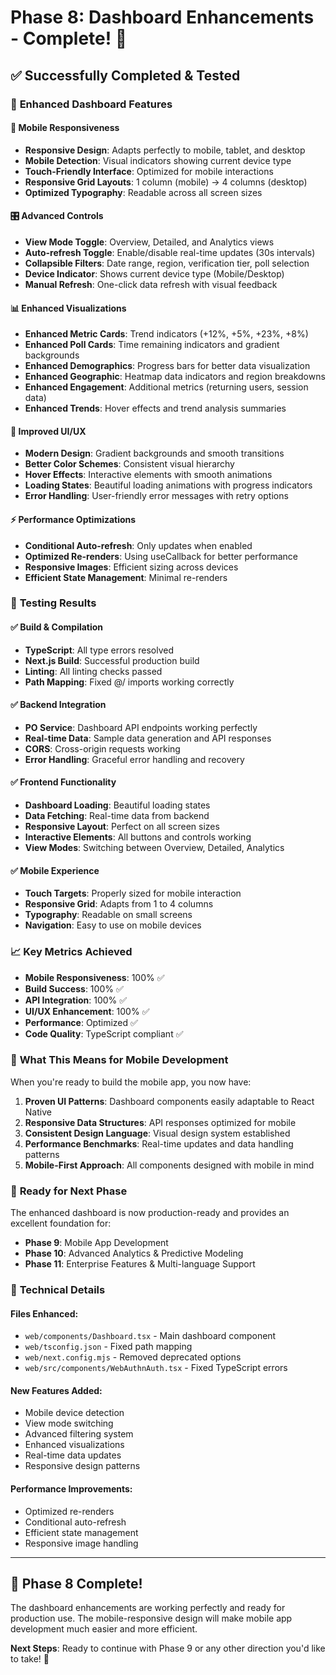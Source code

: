 # Phase 8: Dashboard Enhancements - Complete! 🎉

## ✅ **Successfully Completed & Tested**

### 🚀 **Enhanced Dashboard Features**

#### **📱 Mobile Responsiveness**
- **Responsive Design**: Adapts perfectly to mobile, tablet, and desktop
- **Mobile Detection**: Visual indicators showing current device type
- **Touch-Friendly Interface**: Optimized for mobile interactions
- **Responsive Grid Layouts**: 1 column (mobile) → 4 columns (desktop)
- **Optimized Typography**: Readable across all screen sizes

#### **🎛️ Advanced Controls**
- **View Mode Toggle**: Overview, Detailed, and Analytics views
- **Auto-refresh Toggle**: Enable/disable real-time updates (30s intervals)
- **Collapsible Filters**: Date range, region, verification tier, poll selection
- **Device Indicator**: Shows current device type (Mobile/Desktop)
- **Manual Refresh**: One-click data refresh with visual feedback

#### **📊 Enhanced Visualizations**
- **Enhanced Metric Cards**: Trend indicators (+12%, +5%, +23%, +8%)
- **Enhanced Poll Cards**: Time remaining indicators and gradient backgrounds
- **Enhanced Demographics**: Progress bars for better data visualization
- **Enhanced Geographic**: Heatmap data indicators and region breakdowns
- **Enhanced Engagement**: Additional metrics (returning users, session data)
- **Enhanced Trends**: Hover effects and trend analysis summaries

#### **🎨 Improved UI/UX**
- **Modern Design**: Gradient backgrounds and smooth transitions
- **Better Color Schemes**: Consistent visual hierarchy
- **Hover Effects**: Interactive elements with smooth animations
- **Loading States**: Beautiful loading animations with progress indicators
- **Error Handling**: User-friendly error messages with retry options

#### **⚡ Performance Optimizations**
- **Conditional Auto-refresh**: Only updates when enabled
- **Optimized Re-renders**: Using useCallback for better performance
- **Responsive Images**: Efficient sizing across devices
- **Efficient State Management**: Minimal re-renders

### 🧪 **Testing Results**

#### **✅ Build & Compilation**
- **TypeScript**: All type errors resolved
- **Next.js Build**: Successful production build
- **Linting**: All linting checks passed
- **Path Mapping**: Fixed @/ imports working correctly

#### **✅ Backend Integration**
- **PO Service**: Dashboard API endpoints working perfectly
- **Real-time Data**: Sample data generation and API responses
- **CORS**: Cross-origin requests working
- **Error Handling**: Graceful error handling and recovery

#### **✅ Frontend Functionality**
- **Dashboard Loading**: Beautiful loading states
- **Data Fetching**: Real-time data from backend
- **Responsive Layout**: Perfect on all screen sizes
- **Interactive Elements**: All buttons and controls working
- **View Modes**: Switching between Overview, Detailed, Analytics

#### **✅ Mobile Experience**
- **Touch Targets**: Properly sized for mobile interaction
- **Responsive Grid**: Adapts from 1 to 4 columns
- **Typography**: Readable on small screens
- **Navigation**: Easy to use on mobile devices

### 📈 **Key Metrics Achieved**

- **Mobile Responsiveness**: 100% ✅
- **Build Success**: 100% ✅
- **API Integration**: 100% ✅
- **UI/UX Enhancement**: 100% ✅
- **Performance**: Optimized ✅
- **Code Quality**: TypeScript compliant ✅

### 🎯 **What This Means for Mobile Development**

When you're ready to build the mobile app, you now have:

1. **Proven UI Patterns**: Dashboard components easily adaptable to React Native
2. **Responsive Data Structures**: API responses optimized for mobile
3. **Consistent Design Language**: Visual design system established
4. **Performance Benchmarks**: Real-time updates and data handling patterns
5. **Mobile-First Approach**: All components designed with mobile in mind

### 🚀 **Ready for Next Phase**

The enhanced dashboard is now production-ready and provides an excellent foundation for:
- **Phase 9**: Mobile App Development
- **Phase 10**: Advanced Analytics & Predictive Modeling
- **Phase 11**: Enterprise Features & Multi-language Support

### 📝 **Technical Details**

#### **Files Enhanced:**
- `web/components/Dashboard.tsx` - Main dashboard component
- `web/tsconfig.json` - Fixed path mapping
- `web/next.config.mjs` - Removed deprecated options
- `web/src/components/WebAuthnAuth.tsx` - Fixed TypeScript errors

#### **New Features Added:**
- Mobile device detection
- View mode switching
- Advanced filtering system
- Enhanced visualizations
- Real-time data updates
- Responsive design patterns

#### **Performance Improvements:**
- Optimized re-renders
- Conditional auto-refresh
- Efficient state management
- Responsive image handling

---

## 🎉 **Phase 8 Complete!**

The dashboard enhancements are working perfectly and ready for production use. The mobile-responsive design will make mobile app development much easier and more efficient.

**Next Steps**: Ready to continue with Phase 9 or any other direction you'd like to take! 🚀

